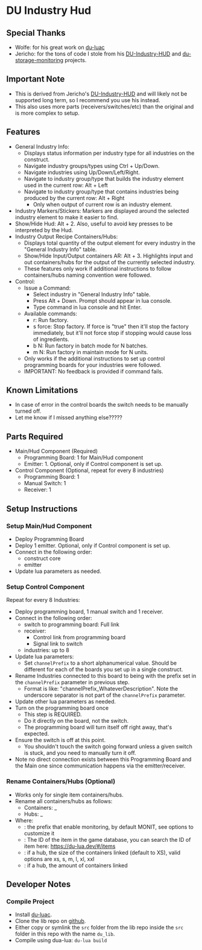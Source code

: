 # DU Industry Hud

## Special Thanks
- Wolfe: for his great work on [du-luac](https://github.com/wolfe-labs/DU-LuaC)
- Jericho: for the tons of code I stole from his [DU-Industry-HUD](https://github.com/Jericho1060/DU-Industry-HUD)
  and [du-storage-monitoring](https://github.com/Jericho1060/du-storage-monitoring) projects. 

## Important Note
- This is derived from Jericho's [DU-Industry-HUD](https://github.com/Jericho1060/DU-Industry-HUD) and will likely 
 not be supported long term, so I recommend you use his instead.
- This also uses more parts (receivers/switches/etc) than the original and is more complex to setup.

## Features
- General Industry Info: 
  - Displays status information per industry type for all industries on the construct.
  - Navigate industry groups/types using Ctrl + Up/Down.
  - Navigate industries using Up/Down/Left/Right.
  - Navigate to industry group/type that builds the industry element used in the current row: Alt + Left
  - Navigate to industry group/type that contains industries being produced by the current row: Alt + Right
    - Only when output of current row is an industry element.
- Industry Markers/Stickers: Markers are displayed around the selected industry element to make it easier to find.
- Show/Hide Hud: Alt + 2. Also, useful to avoid key presses to be interpreted by the Hud.
- Industry Output Recipe Containers/Hubs:
  - Displays total quantity of the output element for every industry in the "General Industry Info" table.
  - Show/Hide Input/Output containers AR: Alt + 3. Highlights input and out containers/hubs for the output of the currently selected industry.
  - These features only work if additional instructions to follow containers/hubs naming convention were followed.
- Control:
  - Issue a Command:
    - Select industry in "General Industry Info" table.
    - Press Alt + Down. Prompt should appear in lua console.
    - Type command in lua console and hit Enter.
  - Available commands:
    - r: Run factory.
    - s force: Stop factory. If force is "true" then it'll stop the factory immediately, but it'll not
      force stop if stopping would cause loss of ingredients.
    - b N: Run factory in batch mode for N batches.
    - m N: Run factory in maintain mode for N units.
  - Only works if the additional instructions to set up control programming boards for your industries were followed.
  - IMPORTANT: No feedback is provided if command fails.

## Known Limitations
- In case of error in the control boards the switch needs to be manually turned off.
- Let me know if I missed anything else?????

## Parts Required
- Main/Hud Component (Required)
  - Programming Board: 1 for Main/Hud component
  - Emitter: 1. Optional, only if Control component is set up.
- Control Component (Optional, repeat for every 8 industries)
  - Programming Board: 1
  - Manual Switch: 1
  - Receiver: 1

## Setup Instructions
### Setup Main/Hud Component
- Deploy Programming Board
- Deploy 1 emitter. Optional, only if Control component is set up.
- Connect in the following order:
  - construct core
  - emitter
- Update lua parameters as needed.

### Setup Control Component
Repeat for every 8 Industries:
- Deploy programming board, 1 manual switch and 1 receiver.
- Connect in the following order:
  - switch to programming board: Full link
  - receiver:
    - Control link from programming board
    - Signal link to switch
  - industries: up to 8
- Update lua parameters:
  - Set `channelPrefix` to a short alphanumerical value. Should be different for each of the boards you set up in a single construct.
- Rename Industries connected to this board to being with the prefix set in the `channelPrefix` parameter in previous step.
  - Format is like: "channelPrefix_WhateverDescription". Note the underscore separator is not part of the `channelPrefix` parameter.
- Update other lua parameters as needed.
- Turn on the programming board once
  - This step is REQUIRED.
  - Do it directly on the board, not the switch.
  - The programming board will turn itself off right away, that's expected.
- Ensure the switch is off at this point.
  - You shouldn't touch the switch going forward unless a given switch is stuck, and you need to manually turn it off.
- Note no direct connection exists between this Programming Board and the Main one since communication happens via the emitter/receiver.

### Rename Containers/Hubs (Optional)
- Works only for single item containers/hubs.
- Rename all containers/hubs as follows:
  - Containers: <prefix>_<itemId>
  - Hubs: <prefix>_<itemId>_<containserSize>_<amountOfContainers>
- Where:
  - <prefix>: the prefix that enable monitoring, by default MONIT, see options to customize it
  - <itemId>: The ID of the item in the game database, you can search the ID of item here: https://du-lua.dev/#/items
  - <containerSize>: if a hub, the size of the containers linked (default to XS), valid options are xs, s, m, l, xl, xxl
  - <amountOfContainers>: if a hub, the amount of containers linked

## Developer Notes
### Compile Project
- Install [du-luac](https://github.com/wolfe-labs/DU-LuaC).
- Clone the lib repo on [github](https://github.com/josecponce/du-lib).
- Either copy or symlink the `src` folder from the lib repo inside the `src` folder in this repo with the name `du_lib`.
- Compile using dua-lua: `du-lua build`